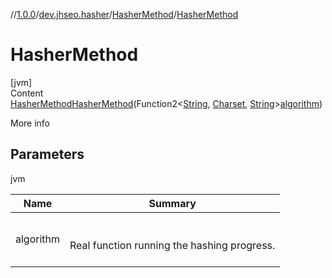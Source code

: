 //[1.0.0](../../index.md)/[dev.jhseo.hasher](../index.md)/[HasherMethod](index.md)/[HasherMethod](-hasher-method.md)



# HasherMethod  
[jvm]  
Content  
[HasherMethod](index.md)[HasherMethod](-hasher-method.md)(Function2<[String](https://docs.oracle.com/javase/8/docs/api/java/lang/String.html), [Charset](https://docs.oracle.com/javase/8/docs/api/java/nio/charset/Charset.html), [String](https://docs.oracle.com/javase/8/docs/api/java/lang/String.html)>[algorithm](-hasher-method.md))  
  
More info  


## Parameters  
  
jvm  
  
|  Name|  Summary| 
|---|---|
| <a name="dev.jhseo.hasher/HasherMethod/HasherMethod/#kotlin.Function2[kotlin.String,java.nio.charset.Charset,kotlin.String]/PointingToDeclaration/"></a>algorithm| <a name="dev.jhseo.hasher/HasherMethod/HasherMethod/#kotlin.Function2[kotlin.String,java.nio.charset.Charset,kotlin.String]/PointingToDeclaration/"></a><br><br>Real function running the hashing progress.<br><br>
  
  



